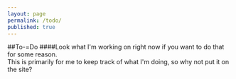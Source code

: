 ```yaml
---
layout: page
permalink: /todo/
published: true
---
```


##To-=Do
####Look what I'm working on right now if you want to do that for some reason. <br/> This is primarily for me to keep track of what I'm doing, so why not put it on the site?